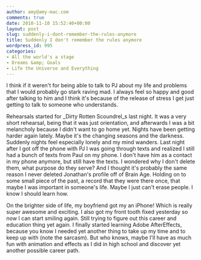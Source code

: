 ```yaml
---
author: amy@amy-mac.com
comments: true
date: 2010-11-10 15:52:40+00:00
layout: post
slug: suddenly-i-dont-remember-the-rules-anymore
title: Suddenly I don't remember the rules anymore
wordpress_id: 995
categories:
- All the world's a stage
- Dreams &amp; Goals
- Life the Universe and Everything
---
```


I think if it weren't for being able to talk to PJ about my life and problems that I would probably go stark raving mad. I always feel so happy and good after talking to him and I think it's because of the release of stress I get just getting to talk to someone who understands.

Rehearsals started for _Dirty Rotten Scoundrel_s last night. It was a very short rehearsal, being that it was just orientation, and afterwards I was a bit melancholy because I didn't want to go home yet. Nights have been getting harder again lately. Maybe it's the changing seasons and the darkness. Suddenly nights feel especially lonely and my mind wanders. Last night after I got off the phone with PJ I was going through texts and realized I still had a bunch of texts from Paul on my phone. I don't have him as a contact in my phone anymore, but still have the texts. I wondered why I don't delete them, what purpose do they serve? And I thought it's probably the same reason I never deleted Jonathan's profile off of Brain Age. Holding on to some small piece of the past, a record that they were there once, that maybe I was important in someone's life. Maybe I just can't erase people. I know I should learn how.

On the brighter side of life, my boyfriend got my an iPhone! Which is really super awesome and exciting. I also got my front tooth fixed yesterday so now I can start smiling again. Still trying to figure out this career and education thing yet again. I finally started learning Adobe AfterEffects, because you know I needed yet another thing to take up my time and to keep up with (note the sarcasm). But who knows, maybe I'll have as much fun with animation and effects as I did in high school and discover yet another possible career path.
